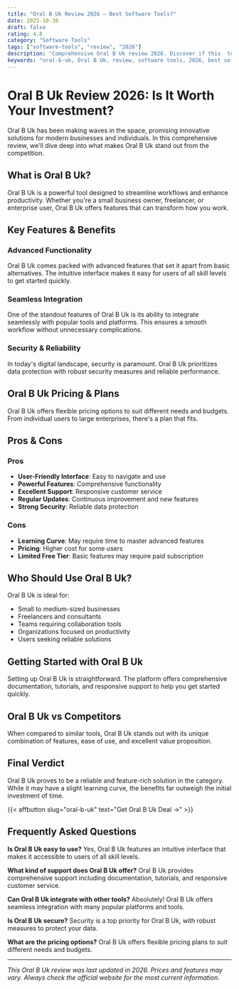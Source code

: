 ```yaml
---
title: "Oral B Uk Review 2026 – Best Software Tools?"
date: 2025-10-30
draft: false
rating: 4.8
category: "Software Tools"
tags: ["software-tools", "review", "2026"]
description: "Comprehensive Oral B Uk review 2026. Discover if this  tool is the best choice for your needs."
keywords: "oral-b-uk, Oral B Uk, review, software tools, 2026, best software tools"
---
```


# Oral B Uk Review 2026: Is It Worth Your Investment?

Oral B Uk has been making waves in the  space, promising innovative solutions for modern businesses and individuals. In this comprehensive review, we'll dive deep into what makes Oral B Uk stand out from the competition.

## What is Oral B Uk?

Oral B Uk is a powerful  tool designed to streamline workflows and enhance productivity. Whether you're a small business owner, freelancer, or enterprise user, Oral B Uk offers features that can transform how you work.

## Key Features & Benefits

### Advanced Functionality
Oral B Uk comes packed with advanced features that set it apart from basic alternatives. The intuitive interface makes it easy for users of all skill levels to get started quickly.

### Seamless Integration
One of the standout features of Oral B Uk is its ability to integrate seamlessly with popular tools and platforms. This ensures a smooth workflow without unnecessary complications.

### Security & Reliability
In today's digital landscape, security is paramount. Oral B Uk prioritizes data protection with robust security measures and reliable performance.

## Oral B Uk Pricing & Plans

Oral B Uk offers flexible pricing options to suit different needs and budgets. From individual users to large enterprises, there's a plan that fits.

## Pros & Cons

### Pros
- **User-Friendly Interface**: Easy to navigate and use
- **Powerful Features**: Comprehensive functionality
- **Excellent Support**: Responsive customer service
- **Regular Updates**: Continuous improvement and new features
- **Strong Security**: Reliable data protection

### Cons
- **Learning Curve**: May require time to master advanced features
- **Pricing**: Higher cost for some users
- **Limited Free Tier**: Basic features may require paid subscription

## Who Should Use Oral B Uk?

Oral B Uk is ideal for:
- Small to medium-sized businesses
- Freelancers and consultants
- Teams requiring collaboration tools
- Organizations focused on productivity
- Users seeking reliable  solutions

## Getting Started with Oral B Uk

Setting up Oral B Uk is straightforward. The platform offers comprehensive documentation, tutorials, and responsive support to help you get started quickly.

## Oral B Uk vs Competitors

When compared to similar tools, Oral B Uk stands out with its unique combination of features, ease of use, and excellent value proposition.

## Final Verdict

Oral B Uk proves to be a reliable and feature-rich solution in the  category. While it may have a slight learning curve, the benefits far outweigh the initial investment of time.

{{< affbutton slug="oral-b-uk" text="Get Oral B Uk Deal →" >}}

## Frequently Asked Questions

**Is Oral B Uk easy to use?**
Yes, Oral B Uk features an intuitive interface that makes it accessible to users of all skill levels.

**What kind of support does Oral B Uk offer?**
Oral B Uk provides comprehensive support including documentation, tutorials, and responsive customer service.

**Can Oral B Uk integrate with other tools?**
Absolutely! Oral B Uk offers seamless integration with many popular platforms and tools.

**Is Oral B Uk secure?**
Security is a top priority for Oral B Uk, with robust measures to protect your data.

**What are the pricing options?**
Oral B Uk offers flexible pricing plans to suit different needs and budgets.

---

*This Oral B Uk review was last updated in 2026. Prices and features may vary. Always check the official website for the most current information.*
